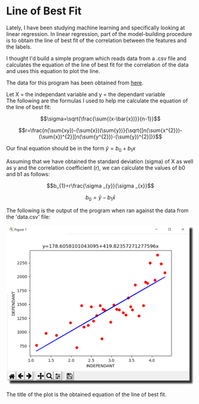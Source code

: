 # Line of Best Fit

Lately, I have been studying machine learning and specifically looking at linear regression. In linear regression, part of the model-building procedure is to obtain the line of best fit of the correlation between the features and the labels.

I thought I'd build a simple program which reads data from a .csv file and calculates the equation of the line of best fit for the correlation of the data and uses this equation to plot the line.

The data for this program has been obtained from [here](https://zeescorrelationstudy.weebly.com/).

Let X = the independant variable and y = the dependant variable  
The following are the formulas I used to help me calculate the equation of the line of best fit:

$$\sigma=\sqrt{\frac{\sum{(x-\bar{x})}}{n-1}}$$

$$r=\frac{n(\sum{xy})-(\sum{x})(\sum{y})}{\sqrt{[n(\sum{x^{2}})-(\sum{x})^{2}][n(\sum{y^{2}})-(\sum{y})^{2}]}}$$

Our final equation should be in the form $\hat{y}=b_{0}+b_{1}x$

Assuming that we have obtained the standard deviation (sigma) of X as well as y and the correlation coefficient (r), we can calculate the values of b0 and b1 as follows:

$$b_{1}=r\frac{\sigma _{y}}{\sigma _{x}}$$

$$b_{0}=\bar{y}-b_{1}\bar{x}$$

The following is the output of the program when ran against the data from the 'data.csv' file:

<p align="center"><img width=500, src=https://github.com/hamza-mughees/Line-of-Best-Fit/blob/master/output.png></p>

The title of the plot is the obtained equation of the line of best fit.
